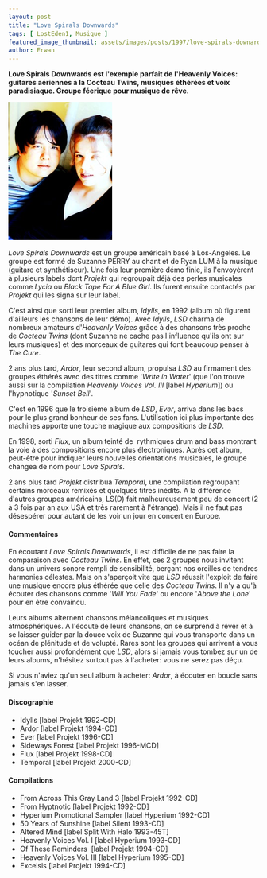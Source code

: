 ```yaml
---
layout: post
title: "Love Spirals Downwards"
tags: [ LostEden1, Musique ]
featured_image_thumbnail: assets/images/posts/1997/love-spirals-downards_thumbnail.jpg
author: Erwan
---
```


**Love Spirals Downwards est l'exemple parfait de l'Heavenly Voices: guitares aériennes à la Cocteau Twins, musiques éthérées et voix paradisiaque. Groupe féerique pour musique de rêve.**

![Love Spirals Downwards](assets/images/posts/1997/love-spirals-downards.jpg#left)

*Love Spirals Downwards* est un groupe américain basé à Los-Angeles. Le groupe est formé de Suzanne PERRY au chant et de Ryan LUM à la musique (guitare et synthétiseur). Une fois leur première démo finie, ils l'envoyèrent à plusieurs labels dont *Projekt* qui regroupait déjà des perles musicales comme *Lycia* ou *Black Tape For A Blue Girl*. Ils furent ensuite contactés par *Projekt* qui les signa sur leur label. 

C'est ainsi que sorti leur premier album, *Idylls*, en 1992 (album où figurent d'ailleurs les chansons de leur démo). Avec *Idylls*, *LSD* charma de nombreux amateurs d'*Heavenly Voices* grâce à des chansons très proche de *Cocteau Twins* (dont Suzanne ne cache pas l'influence qu'ils ont sur leurs musiques) et des morceaux de guitares qui font beaucoup penser à *The Cure*. 

2 ans plus tard, *Ardor*, leur second album, propulsa *LSD* au firmament des groupes éthérés avec des titres comme '*Write in Water*' (que l'on trouve aussi sur la compilation *Heavenly Voices Vol. III* [label *Hyperium*]) ou l'hypnotique '*Sunset Bell*'. 

C'est en 1996 que le troisième album de *LSD*, *Ever*, arriva dans les bacs pour le plus grand bonheur de ses fans. L'utilisation ici plus importante des machines apporte une touche magique aux compositions de *LSD*. 

En 1998, sorti *Flux*, un album teinté de  rythmiques drum and bass montrant la voie à des compositions encore plus électroniques. Après cet album, peut-être pour indiquer leurs nouvelles orientations musicales, le groupe changea de nom pour *Love Spirals*. 

2 ans plus tard *Projekt* distribua *Temporal*, une compilation regroupant certains morceaux remixés et quelques titres inédits. A la différence d'autres groupes américains, LS(D) fait malheureusement peu de concert (2 à 3 fois par an aux USA et très rarement à l'étrange). Mais il ne faut pas désespérer pour autant de les voir un jour en concert en Europe.

#### Commentaires

En écoutant *Love Spirals Downwards*, il est difficile de ne pas faire la comparaison avec *Cocteau Twins*. En effet, ces 2 groupes nous invitent dans un univers sonore rempli de sensibilité, berçant nos oreilles de tendres harmonies célestes. Mais on s'aperçoit vite que *LSD* réussit l'exploit de faire une musique encore plus éthérée que celle des *Cocteau Twins*. Il n'y a qu'à écouter des chansons comme '*Will You Fade*' ou encore '*Above the Lone*' pour en être convaincu. 

Leurs albums alternent chansons mélancoliques et musiques atmosphériques. A l'écoute de leurs chansons, on se surprend à rêver et à se laisser guider par la douce voix de Suzanne qui vous transporte dans un océan de plénitude et de volupté. Rares sont les groupes qui arrivent à vous toucher aussi profondément que *LSD*, alors si jamais vous tombez sur un de leurs albums, n'hésitez surtout pas à l'acheter: vous ne serez pas déçu.

Si vous n'aviez qu'un seul album à acheter: *Ardor*, à écouter en boucle sans jamais s'en lasser.

#### Discographie

- Idylls [label Projekt 1992-CD]
- Ardor [label Projekt 1994-CD]
- Ever [label Projekt 1996-CD]
- Sideways Forest [label Projekt 1996-MCD]
- Flux [label Projekt 1998-CD]
- Temporal [label Projekt 2000-CD]

#### Compilations

- From Across This Gray Land 3 [label Projekt 1992-CD]
- From Hyptnotic [label Projekt 1992-CD]
- Hyperium Promotional Sampler [label Hyperium 1992-CD]
- 50 Years of Sunshine [label Silent 1993-CD]
- Altered Mind [label Split With Halo 1993-45T]
- Heavenly Voices Vol. I [label Hyperium 1993-CD]
- Of These Reminders  [label Projekt 1994-CD]
- Heavenly Voices Vol. III [label Hyperium 1995-CD]
- Excelsis [label Projekt 1994-CD]

